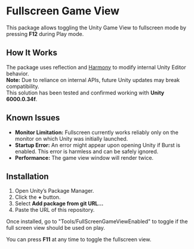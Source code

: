 # Fullscreen Game View

This package allows toggling the Unity Game View to fullscreen mode by pressing **F12** during Play mode.

## How It Works

The package uses reflection and [Harmony](https://github.com/pardeike/Harmony) to modify internal Unity Editor behavior.  
**Note:** Due to reliance on internal APIs, future Unity updates may break compatibility.  
This solution has been tested and confirmed working with **Unity 6000.0.34f**.

## Known Issues

- **Monitor Limitation:** Fullscreen currently works reliably only on the monitor on which Unity was initially launched.
- **Startup Error:** An error might appear upon opening Unity if Burst is enabled. This error is harmless and can be safely ignored.
- **Performance:** The game view window will render twice.

## Installation

1. Open Unity’s Package Manager.
2. Click the **+** button.
3. Select **Add package from git URL...**
4. Paste the URL of this repository.

Once installed, go to "Tools/FullScreenGameViewEnabled" to toggle if the full screen view should be used on play.

You can press **F11** at any time to toggle the fullscreen view.
